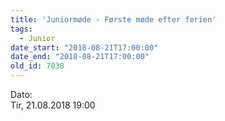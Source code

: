 ```yaml
---
title: 'Juniormøde - Første møde efter ferien'
tags:
  - Junior
date_start: "2018-08-21T17:00:00"
date_end: "2018-08-21T17:00:00"
old_id: 7038
---
```

<div class="field field-type-datetime field-field-tidspunkt">
    <div class="field-items">
            <div class="field-item odd">
                      <div class="field-label-inline-first">
              Dato:&nbsp;</div>
                    Tir, 21.08.2018 19:00        </div>
        </div>
</div>
